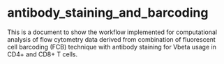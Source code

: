 # antibody_staining_and_barcoding
This is a document to show the workflow implemented for computational analysis of flow cytometry data derived from combination of fluorescent cell barcoding (FCB) technique with antibody staining for Vbeta usage in CD4+ and CD8+ T cells.
